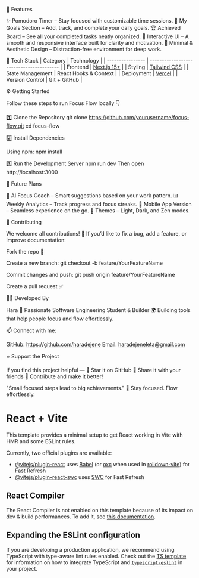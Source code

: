 🧠 Features

✨ Pomodoro Timer – Stay focused with customizable time sessions.
📝 My Goals Section – Add, track, and complete your daily goals.
🏆 Achieved Board – See all your completed tasks neatly organized.
💬 Interactive UI – A smooth and responsive interface built for clarity and motivation.
🌙 Minimal & Aesthetic Design – Distraction-free environment for deep work.

🧩 Tech Stack
| Category         | Technology                               |
| ---------------- | ---------------------------------------- |
| Frontend         | [Next.js 15+](https://nextjs.org/)       |
| Styling          | [Tailwind CSS](https://tailwindcss.com/) |
| State Management | React Hooks & Context                    |
| Deployment       | [Vercel](https://vercel.com/)            |
| Version Control  | Git + GitHub                             |


⚙️ Getting Started

Follow these steps to run Focus Flow locally 👇

1️⃣ Clone the Repository
git clone https://github.com/yourusername/focus-flow.git
cd focus-flow

2️⃣ Install Dependencies

Using npm:
npm install

3️⃣ Run the Development Server
npm run dev
Then open http://localhost:3000

🧭 Future Plans

🧠 AI Focus Coach – Smart suggestions based on your work pattern.
📊 Weekly Analytics – Track progress and focus streaks.
📱 Mobile App Version – Seamless experience on the go.
🎨 Themes – Light, Dark, and Zen modes.


🤝 Contributing

We welcome all contributions! 💬
If you’d like to fix a bug, add a feature, or improve documentation:

Fork the repo 🍴

Create a new branch:
git checkout -b feature/YourFeatureName

Commit changes and push:
git push origin feature/YourFeatureName

Create a pull request ✅

🧑‍💻 Developed By

Hara
💼 Passionate Software Engineering Student & Builder
🌍 Building tools that help people focus and flow effortlessly.

📫 Connect with me:

GitHub: https://github.com/haradejene
Email: haradejeneleta@gmail.com

⭐ Support the Project

If you find this project helpful —
💖 Star it on GitHub
📢 Share it with your friends
💬 Contribute and make it better!

"Small focused steps lead to big achievements."
🌊 Stay focused. Flow effortlessly.













# React + Vite

This template provides a minimal setup to get React working in Vite with HMR and some ESLint rules.

Currently, two official plugins are available:

- [@vitejs/plugin-react](https://github.com/vitejs/vite-plugin-react/blob/main/packages/plugin-react) uses [Babel](https://babeljs.io/) (or [oxc](https://oxc.rs) when used in [rolldown-vite](https://vite.dev/guide/rolldown)) for Fast Refresh
- [@vitejs/plugin-react-swc](https://github.com/vitejs/vite-plugin-react/blob/main/packages/plugin-react-swc) uses [SWC](https://swc.rs/) for Fast Refresh

## React Compiler

The React Compiler is not enabled on this template because of its impact on dev & build performances. To add it, see [this documentation](https://react.dev/learn/react-compiler/installation).

## Expanding the ESLint configuration

If you are developing a production application, we recommend using TypeScript with type-aware lint rules enabled. Check out the [TS template](https://github.com/vitejs/vite/tree/main/packages/create-vite/template-react-ts) for information on how to integrate TypeScript and [`typescript-eslint`](https://typescript-eslint.io) in your project.

